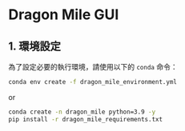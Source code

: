 # Dragon Mile GUI

## 1. 環境設定

為了設定必要的執行環境，請使用以下的 `conda` 命令：

```bash
conda env create -f dragon_mile_environment.yml
```
or

```bash
conda create -n dragon_mile python=3.9 -y
pip install -r dragon_mile_requirements.txt
```
